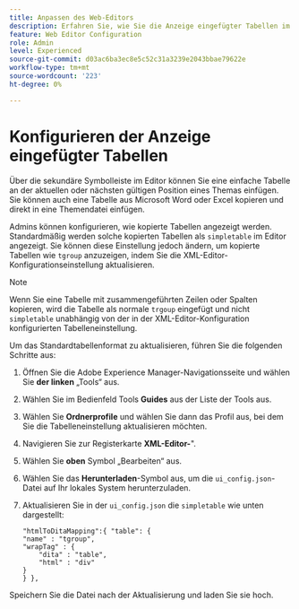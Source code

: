 ```yaml
---
title: Anpassen des Web-Editors
description: Erfahren Sie, wie Sie die Anzeige eingefügter Tabellen im Editor anpassen
feature: Web Editor Configuration
role: Admin
level: Experienced
source-git-commit: d03ac6ba3ec8e5c52c31a3239e2043bbae79622e
workflow-type: tm+mt
source-wordcount: '223'
ht-degree: 0%

---
```


# Konfigurieren der Anzeige eingefügter Tabellen

Über die sekundäre Symbolleiste im Editor können Sie eine einfache Tabelle an der aktuellen oder nächsten gültigen Position eines Themas einfügen. Sie können auch eine Tabelle aus Microsoft Word oder Excel kopieren und direkt in eine Themendatei einfügen.

Admins können konfigurieren, wie kopierte Tabellen angezeigt werden. Standardmäßig werden solche kopierten Tabellen als `simpletable` im Editor angezeigt. Sie können diese Einstellung jedoch ändern, um kopierte Tabellen wie `tgroup` anzuzeigen, indem Sie die XML-Editor-Konfigurationseinstellung aktualisieren.

>[!NOTE]
>
> Wenn Sie eine Tabelle mit zusammengeführten Zeilen oder Spalten kopieren, wird die Tabelle als normale `trgoup` eingefügt und nicht `simpletable` unabhängig von der in der XML-Editor-Konfiguration konfigurierten Tabelleneinstellung.

Um das Standardtabellenformat zu aktualisieren, führen Sie die folgenden Schritte aus:

1. Öffnen Sie die Adobe Experience Manager-Navigationsseite und wählen Sie **der linken** „Tools“ aus.
2. Wählen Sie im Bedienfeld Tools **Guides** aus der Liste der Tools aus.
3. Wählen Sie **Ordnerprofile** und wählen Sie dann das Profil aus, bei dem Sie die Tabelleneinstellung aktualisieren möchten.
4. Navigieren Sie zur Registerkarte **XML-Editor-**&quot;.
5. Wählen Sie **oben** Symbol „Bearbeiten“ aus.
6. Wählen Sie das **Herunterladen**-Symbol aus, um die `ui_config.json`-Datei auf Ihr lokales System herunterzuladen.
7. Aktualisieren Sie in der `ui_config.json` die `simpletable` wie unten dargestellt:

   ```
   "htmlToDitaMapping":{ "table": {
   "name" : "tgroup",
   "wrapTag" : {
       "dita" : "table",
       "html" : "div"
   }
   } },
   ```


Speichern Sie die Datei nach der Aktualisierung und laden Sie sie hoch.

